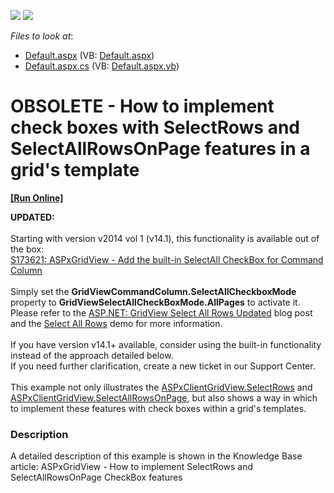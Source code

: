 <!-- default badges list -->
[![](https://img.shields.io/badge/Open_in_DevExpress_Support_Center-FF7200?style=flat-square&logo=DevExpress&logoColor=white)](https://supportcenter.devexpress.com/ticket/details/E1682)
[![](https://img.shields.io/badge/📖_How_to_use_DevExpress_Examples-e9f6fc?style=flat-square)](https://docs.devexpress.com/GeneralInformation/403183)
<!-- default badges end -->
<!-- default file list -->
*Files to look at*:

* [Default.aspx](./CS/WebSite/Default.aspx) (VB: [Default.aspx](./VB/WebSite/Default.aspx))
* [Default.aspx.cs](./CS/WebSite/Default.aspx.cs) (VB: [Default.aspx.vb](./VB/WebSite/Default.aspx.vb))
<!-- default file list end -->
# OBSOLETE - How to implement check boxes with SelectRows and SelectAllRowsOnPage features in a grid's template
<!-- run online -->
**[[Run Online]](https://codecentral.devexpress.com/e1682)**
<!-- run online end -->


<p><strong>UPDATED:</strong><br /><br />Starting with version v2014 vol 1 (v14.1), this functionality is available out of the box:<br /><a href="https://www.devexpress.com/Support/Center/p/S173621">S173621: ASPxGridView - Add the built-in SelectAll CheckBox for Command Column</a><br /><br />Simply set the <strong>GridViewCommandColumn.SelectAllCheckboxMode</strong> property to <strong>GridViewSelectAllCheckBoxMode.AllPages</strong> to activate it. Please refer to the <a href="https://community.devexpress.com/blogs/aspnet/archive/2014/05/28/asp-net-gridview-select-all-rows-updated-coming-soon-in-v14-1.aspx">ASP.NET: GridView Select All Rows Updated</a> blog post and the <a href="http://demos.devexpress.com/ASPxGridViewDemos/Selection/AdvancedSelection.aspx">Select All Rows</a> demo for more information.<br /><br />If you have version v14.1+ available, consider using the built-in functionality instead of the approach detailed below.<br />If you need further clarification, create a new ticket in our Support Center. <br /><br />This example not only illustrates the <a href="http://documentation.devexpress.com/#AspNet/DevExpressWebASPxGridViewScriptsASPxClientGridView_SelectRowstopic131">ASPxClientGridView.SelectRows</a> and <a href="http://documentation.devexpress.com/#AspNet/DevExpressWebASPxGridViewScriptsASPxClientGridView_SelectAllRowsOnPagetopic127">ASPxClientGridView.SelectAllRowsOnPage</a>, but also shows a way in which to implement these features with check boxes within a grid's templates.</p>


<h3>Description</h3>

<p>A detailed description of this example is shown in the Knowledge Base article: <a data-ticket="K18253">ASPxGridView - How to implement SelectRows and SelectAllRowsOnPage CheckBox features</a></p>

<br/>


